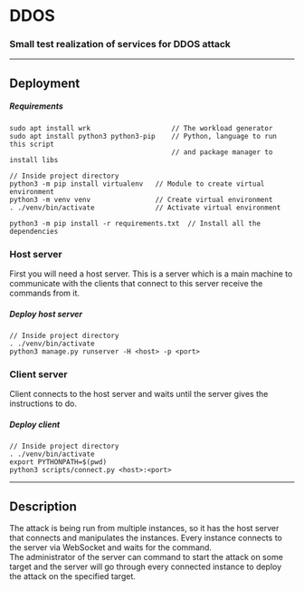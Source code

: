 # DDOS 

### Small test realization of services for DDOS attack 

***

## Deployment 

##### Requirements 
```commandline
sudo apt install wrk                    // The workload generator
sudo apt install python3 python3-pip    // Python, language to run this script
                                        // and package manager to install libs
                                        
// Inside project directory
python3 -m pip install virtualenv   // Module to create virtual environment
python3 -m venv venv                // Create virtual environment
. ./venv/bin/activate               // Activate virtual environment

python3 -m pip install -r requirements.txt  // Install all the dependencies
```

### Host server 

First you will need a host server. This is a server which is a 
main machine to communicate with the clients that connect to this server 
receive the commands from it. 

##### Deploy host server
````commandline
// Inside project directory
. ./venv/bin/activate
python3 manage.py runserver -H <host> -p <port>
````

### Client server

Client connects to the host server and waits until the server gives the 
instructions to do.

##### Deploy client 
```commandline
// Inside project directory
. ./venv/bin/activate 
export PYTHONPATH=$(pwd)
python3 scripts/connect.py <host>:<port>
```

***

## Description 

The attack is being run from multiple instances, so it has the host 
server that connects and manipulates the instances. Every instance 
connects to the server via WebSocket and waits for the command. <br />
The administrator of the server can command to start the attack on some 
target and the server will go through every connected instance to deploy 
the attack on the specified target. 

